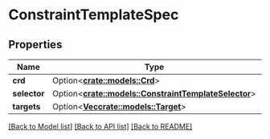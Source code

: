 # ConstraintTemplateSpec

## Properties

Name | Type | Description | Notes
------------ | ------------- | ------------- | -------------
**crd** | Option<[**crate::models::Crd**](CRD.md)> |  | [optional]
**selector** | Option<[**crate::models::ConstraintTemplateSelector**](ConstraintTemplateSelector.md)> |  | [optional]
**targets** | Option<[**Vec<crate::models::Target>**](Target.md)> |  | [optional]

[[Back to Model list]](../README.md#documentation-for-models) [[Back to API list]](../README.md#documentation-for-api-endpoints) [[Back to README]](../README.md)


